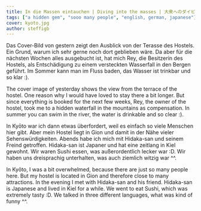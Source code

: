 ```yaml
---
title: In die Massen eintauchen | Diving into the masses | 大衆へのダイビング
tags: ["a hidden gem", "sooo many people", "english, german, japanese"]
cover: kyoto.jpg
author: steffigb
---
```

<re-img src="hostel.jpg" title="Hostel view"></re-img>

Das Cover-Bild von gestern zeigt den Ausblick von der Terasse des Hostels. Ein Grund, warum ich sehr gerne noch dort geblieben wäre. Da aber für die nächsten Wochen alles ausgebucht ist, hat mich Rey, die Besitzerin des Hostels, als Entschädigung zu einem versteckten Wasserfall in den Bergen geführt. Im Sommer kann man im Fluss baden, das Wasser ist trinkbar und so klar :). 

The cover image of yesterday shows the view from the terrace of the hostel. One reason why I would have loved to stay there a bit longer. But since everything is booked for the next few weeks, Rey, the owner of the hostel, took me to a hidden waterfall in the mountains as compensation. In summer you can swim in the river, the water is drinkable and so clear :). 

<re-img src="waterfall.jpg" title="Hidden gem in the mountains"></re-img>

In Kyōto war ich dann etwas überfordert, weil es einfach so viele Menschen hier gibt. Aber mein Hostel liegt in Gion und damit in der Nähe vieler Sehenswürdigkeiten.
Abends habe ich mich mit Hidaka-san und seinem Freind getroffen. Hidaka-san ist Japaner und hat eine zeitlang in Kiel gewohnt. Wir waren Sushi essen, was außerordentlich lecker war :D. Wir haben uns dreisprachig unterhalten, was auch ziemlich witzig war ^^.

In Kyōto, I was a bit overwhelmed, because there are just so many people here. But my hostel is located in Gion and therefore close to many attractions.
In the evening I met with Hidaka-san and his friend. Hidaka-san is Japanese and lived in Kiel for a while. We went to eat Sushi, which was extremely tasty :D. We talked in three different languages, what was kind of funny ^^.

<re-img src="kyoto.jpg" title="Kyōto view"></re-img>






